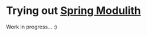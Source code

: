 # Trying out [Spring Modulith](https://docs.spring.io/spring-modulith/reference)

Work in progress... :)
